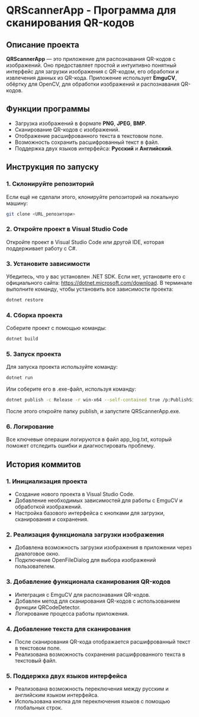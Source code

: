 # QRScannerApp - Программа для сканирования QR-кодов

## Описание проекта
**QRScannerApp** — это приложение для распознавания QR-кодов с изображений. Оно предоставляет простой и интуитивно понятный интерфейс для загрузки изображения с QR-кодом, его обработки и извлечения данных из QR-кода. Приложение использует **EmguCV**, обёртку для OpenCV, для обработки изображений и распознавания QR-кодов.

## Функции программы
- Загрузка изображений в формате **PNG**, **JPEG**, **BMP**.
- Сканирование QR-кодов с изображений.
- Отображение расшифрованного текста в текстовом поле.
- Возможность сохранить расшифрованный текст в файл.
- Поддержка двух языков интерфейса: **Русский** и **Английский**.

## Инструкция по запуску

### 1. Склонируйте репозиторий
Если ещё не сделали этого, клонируйте репозиторий на локальную машину:
```sh
git clone <URL_репозитори>
```
### 2. Откройте проект в Visual Studio Code
Откройте проект в Visual Studio Code или другой IDE, которая поддерживает работу с C#.
### 3. Установите зависимости
Убедитесь, что у вас установлен .NET SDK. Если нет, установите его с официального сайта: https://dotnet.microsoft.com/download.
В терминале выполните команду, чтобы установить все зависимости проекта:
```sh
dotnet restore
```
### 4. Сборка проекта
Соберите проект с помощью команды:
```sh
dotnet build
```
### 5. Запуск проекта
Для запуска проекта используйте команду:
```sh
dotnet run
```
Или соберите его в .exe-файл, используя команду:
```sh
dotnet publish -c Release -r win-x64 --self-contained true /p:PublishSingleFile=true
```
После этого откройте папку publish, и запустите QRScannerApp.exe.
### 6. Логирование
Все ключевые операции логируются в файл app_log.txt, который поможет отследить ошибки и диагностировать проблему.

## История коммитов
### 1. Инициализация проекта
- Создание нового проекта в Visual Studio Code.
- Добавление необходимых зависимостей для работы с EmguCV и обработкой изображений.
- Настройка базового интерфейса с кнопками для загрузки, сканирования и сохранения.
### 2. Реализация функционала загрузки изображения
- Добавлена возможность загрузки изображения в приложении через диалоговое окно.
- Подключение OpenFileDialog для выбора изображений пользователем.
### 3. Добавление функционала сканирования QR-кодов
- Интеграция с EmguCV для распознавания QR-кодов.
- Добавлен метод для сканирования QR-кодов с использованием функции QRCodeDetector.
- Логирование процесса работы приложения.
### 4. Добавление текста для сканирования
- После сканирования QR-кода отображается расшифрованный текст в текстовом поле.
- Реализована возможность сохранения расшифрованного текста в текстовый файл.
### 5. Поддержка двух языков интерфейса
- Реализована возможность переключения между русским и английским языком интерфейса.
- Использована кнопка для переключения языков с помощью глобальных строк.
